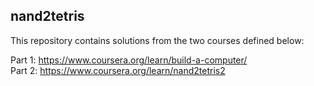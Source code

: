 ## nand2tetris

This repository contains solutions from the two courses defined below:

Part 1: https://www.coursera.org/learn/build-a-computer/  
Part 2: https://www.coursera.org/learn/nand2tetris2
